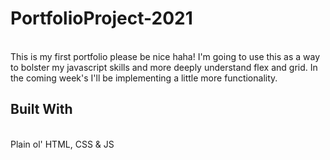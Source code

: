 # PortfolioProject-2021
<br>
This is my first portfolio please be nice haha! 
I'm going to use this as a way to bolster my javascript skills 
and more deeply understand flex and grid. In the coming week's I'll be implementing
a little more functionality. 
<br>

## Built With 
<br>
Plain ol' HTML, CSS & JS
